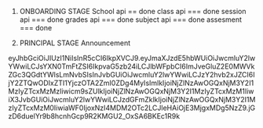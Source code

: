 1. ONBOARDING STAGE 
 School api  == done
 class api  === done 
 session api  === done
 grades api  === done 
 subject api === done
 assesment ===  done


 2. PRINCIPAL STAGE
 Announcement 




 eyJhbGciOiJIUzI1NiIsInR5cCI6IkpXVCJ9.eyJmaXJzdE5hbWUiOiJwcmluY2lwYWwiLCJsYXN0TmFtZSI6IkpvaG5zb24iLCJlbWFpbCI6ImJveGluZ2E0MWVkZGc3QGdtYWlsLmNvbSIsInJvbGUiOiJwcmluY2lwYWwiLCJzY2hvb2xJZCI6IjY2ZTQwODIxZTI1YjczOTA2ZmI0ZDg4MyIsImlkIjoiNjZlNzAwOGQxNjM3Y2I1MzIyZTcxMzMzIiwicm9sZUlkIjoiNjZlNzAwOGQxNjM3Y2I1MzIyZTcxMzM1IiwiX3JvbGUiOiJwcmluY2lwYWwiLCJzdGFmZklkIjoiNjZlNzAwOGQxNjM3Y2I1MzIyZTcxMzM0IiwiaWF0IjoxNzI4MDM2OTc2LCJleHAiOjE3MjgxMDg5NzZ9.jGzD6duelYr9b8hcnhGcp9R2KMGU2_OxSA6BKEc1R9k